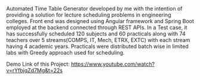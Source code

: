 Automated Time Table Generator developed by me with the intention of providing a solution for lecture scheduling problems in engineering colleges.
Front end was designed using Angular framework and Spring Boot employed at the backend connected through REST APIs.
In a Test case, it has successfully scheduled 120 subjects and 60 practicals along with 74 teachers over 5 streams(COMPS, IT, Mech, ETRX, EXTC) with each stream having 4 academic years. Practicals were distributed batch wise in limited labs with Greedy approach used for scheduling.

Demo Link of this Project: <a href="https://www.youtube.com/watch?v=rYfbjqZd7Mg&t=22s">https://www.youtube.com/watch?v=rYfbjqZd7Mg&t=22s</a>
